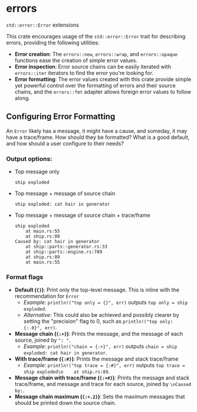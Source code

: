 # errors

`std::error::Error` extensions

This crate encourages usage of the `std::error::Error` trait for
describing errors, providing the following utilities:

- **Error creation**: The `errors::new`, `errors::wrap`,
  and `errors::opaque` functions ease the creation of simple
  error values.
- **Error inspection**: Error source chains can be easily iterated with
  `errors::iter` iterators to find the error you're looking for.
- **Error formatting**: The error values created with this crate provide
  simple yet powerful control over the formatting of errors and their
  source chains, and the `errors::fmt` adapter allows
  foreign error values to follow along.

## Configuring Error Formatting

An `Error` likely has a message, it might have a cause, and someday, it may have a trace/frame. How should they be formatted? What is a good default, and how should a user configure to their needs?

### Output options:

- Top message only

  ```
  ship exploded
  ```
- Top message + message of source chain
  
  ```
  ship exploded: cat hair in generator
  ```
- Top message + message of source chain + trace/frame

  ```
  ship exploded
      at main.rs:55
      at ship.rs:89
  Caused by: cat hair in generator
      at ship::parts::generator.rs:33
      at ship::parts::engine.rs:789
      at ship.rs:89
      at main.rs:55
  ```

### Format flags

- **Default (`{}`)**: Print only the top-level message. This is inline with the recommendation for `Error`
  - *Example*: `println!("top only = {}", err)` outputs `top only = ship exploded`.
  - *Alternative*: This could also be achieved and possibly clearer by setting the "precision" flag to 0, such as `println!("top only: {:.0}", err)`.
- **Message chain (`{:+}`)**: Prints the message, and the message of each source, joined by `": "`.
  - *Example*: `println!("chain = {:+}", err)` outputs `chain = ship exploded: cat hair in generator`.
- **With trace/frame (`{:#}`)**: Prints the message and stack trace/frame
  - *Example*: `println!("top trace = {:#}", err)` outputs `top trace = ship exploded\n    at ship.rs:89`.
- **Message chain with trace/frame (`{:+#}`)**: Prints the message and stack trace/frame, and message and trace for each source, joined by `\nCaused by:`.
- **Message chain maximum (`{:+.2}`)**: Sets the maximum messages that should be printed down the source chain.
